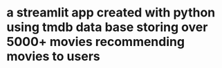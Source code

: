 # a streamlit app created with python using tmdb data base storing over 5000+ movies recommending movies to users
